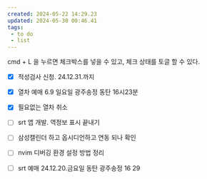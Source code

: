 ```yaml
---
created: 2024-05-22 14:29.23
updated: 2024-05-30 00:46.41
tags:
 - to do
 - list
---
```


cmd + L 을 누르면 체크박스를 넣을 수 있고, 체크 상태를 토글 할 수 있다.

- [x] 적성검사 신청. 24.12.31.까지
- [x] 열차 예매 6.9 일요일 광주송정 동탄 16시23분
- [x] 필요없는 열차 취소
- [ ] srt 앱 개발. 역정보 표시 끝내기
- [ ] 삼성캘린더 하고 옵시디언하고 연동 되나 확인

- [ ] nvim 디버깅 환경 설정 방법 정리
- [ ] srt 예매 24.12.20.금요일 동탄 광주송정 16 29